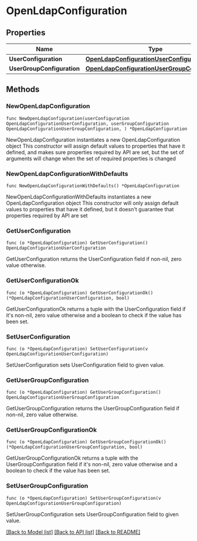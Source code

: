 # OpenLdapConfiguration

## Properties

Name | Type | Description | Notes
------------ | ------------- | ------------- | -------------
**UserConfiguration** | [**OpenLdapConfigurationUserConfiguration**](OpenLdapConfigurationUserConfiguration.md) |  | 
**UserGroupConfiguration** | [**OpenLdapConfigurationUserGroupConfiguration**](OpenLdapConfigurationUserGroupConfiguration.md) |  | 

## Methods

### NewOpenLdapConfiguration

`func NewOpenLdapConfiguration(userConfiguration OpenLdapConfigurationUserConfiguration, userGroupConfiguration OpenLdapConfigurationUserGroupConfiguration, ) *OpenLdapConfiguration`

NewOpenLdapConfiguration instantiates a new OpenLdapConfiguration object
This constructor will assign default values to properties that have it defined,
and makes sure properties required by API are set, but the set of arguments
will change when the set of required properties is changed

### NewOpenLdapConfigurationWithDefaults

`func NewOpenLdapConfigurationWithDefaults() *OpenLdapConfiguration`

NewOpenLdapConfigurationWithDefaults instantiates a new OpenLdapConfiguration object
This constructor will only assign default values to properties that have it defined,
but it doesn't guarantee that properties required by API are set

### GetUserConfiguration

`func (o *OpenLdapConfiguration) GetUserConfiguration() OpenLdapConfigurationUserConfiguration`

GetUserConfiguration returns the UserConfiguration field if non-nil, zero value otherwise.

### GetUserConfigurationOk

`func (o *OpenLdapConfiguration) GetUserConfigurationOk() (*OpenLdapConfigurationUserConfiguration, bool)`

GetUserConfigurationOk returns a tuple with the UserConfiguration field if it's non-nil, zero value otherwise
and a boolean to check if the value has been set.

### SetUserConfiguration

`func (o *OpenLdapConfiguration) SetUserConfiguration(v OpenLdapConfigurationUserConfiguration)`

SetUserConfiguration sets UserConfiguration field to given value.


### GetUserGroupConfiguration

`func (o *OpenLdapConfiguration) GetUserGroupConfiguration() OpenLdapConfigurationUserGroupConfiguration`

GetUserGroupConfiguration returns the UserGroupConfiguration field if non-nil, zero value otherwise.

### GetUserGroupConfigurationOk

`func (o *OpenLdapConfiguration) GetUserGroupConfigurationOk() (*OpenLdapConfigurationUserGroupConfiguration, bool)`

GetUserGroupConfigurationOk returns a tuple with the UserGroupConfiguration field if it's non-nil, zero value otherwise
and a boolean to check if the value has been set.

### SetUserGroupConfiguration

`func (o *OpenLdapConfiguration) SetUserGroupConfiguration(v OpenLdapConfigurationUserGroupConfiguration)`

SetUserGroupConfiguration sets UserGroupConfiguration field to given value.



[[Back to Model list]](../README.md#documentation-for-models) [[Back to API list]](../README.md#documentation-for-api-endpoints) [[Back to README]](../README.md)


